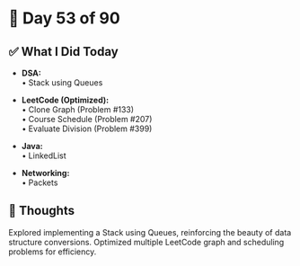 # 📅 Day 53 of 90  

## ✅ What I Did Today  
- **DSA:**  
  • Stack using Queues  

- **LeetCode (Optimized):**  
  • Clone Graph (Problem #133)  
  • Course Schedule (Problem #207)  
  • Evaluate Division (Problem #399)  

- **Java:**  
  • LinkedList  

- **Networking:**  
  • Packets  

## 💭 Thoughts  
Explored implementing a Stack using Queues, reinforcing the beauty of data structure conversions. Optimized multiple LeetCode graph and scheduling problems for efficiency. 
